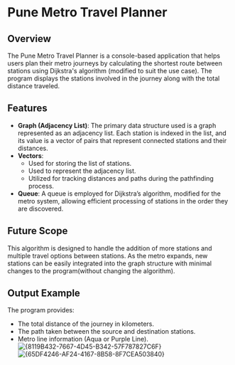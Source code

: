 # Pune Metro Travel Planner

## Overview
The Pune Metro Travel Planner is a console-based application that helps users plan their metro journeys by calculating the shortest route between stations using Dijkstra's algorithm (modified to suit the use case). The program displays the stations involved in the journey along with the total distance traveled.

## Features
- **Graph (Adjacency List)**: The primary data structure used is a graph represented as an adjacency list. Each station is indexed in the list, and its value is a vector of pairs that represent connected stations and their distances.
- **Vectors**: 
  - Used for storing the list of stations.
  - Used to represent the adjacency list.
  - Utilized for tracking distances and paths during the pathfinding process.
- **Queue**: A queue is employed for Dijkstra’s algorithm, modified for the metro system, allowing efficient processing of stations in the order they are discovered.

## Future Scope
This algorithm is designed to handle the addition of more stations and multiple travel options between stations. As the metro expands, new stations can be easily integrated into the graph structure with minimal changes to the program(without changing the algorithm).

## Output Example
The program provides:
- The total distance of the journey in kilometers.
- The path taken between the source and destination stations.
- Metro line information (Aqua or Purple Line).
  ![{8119B432-7667-4D45-B342-57F787827C6F}](https://github.com/user-attachments/assets/7ea39c1a-ca6a-4fac-bc98-7b3e193f8f92)
![{65DF4246-AF24-4167-8B58-8F7CEA503840}](https://github.com/user-attachments/assets/d1beca30-3fa0-4ab4-8d2c-b8c138215f93)
